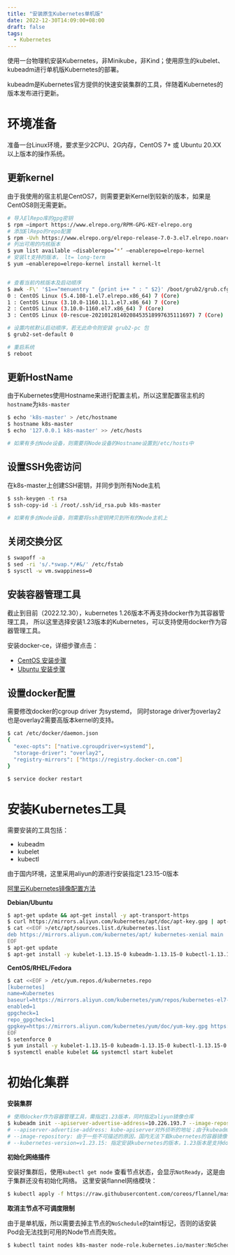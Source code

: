 ```yaml
---
title: "安装原生Kubernetes单机版"
date: 2022-12-30T14:09:00+08:00
draft: false
tags:
  - Kubernetes
---
```


使用一台物理机安装Kubernetes，非Minikube，非Kind；使用原生的kubelet、kubeadm进行单机版Kubernetes的部署。

kubeadm是Kubernetes官方提供的快速安装集群的工具，伴随着Kubernetes的版本发布进行更新。

<!--more-->

# 环境准备

准备一台Linux环境，要求至少2CPU、2G内存，CentOS 7+ 或 Ubuntu 20.XX 以上版本的操作系统。


## 更新kernel 

由于我使用的宿主机是CentOS7，则需要更新Kernel到较新的版本，如果是CentOS8则无需更新。

```bash
# 导入ElRepo库的gpg密钥
$ rpm –import https://www.elrepo.org/RPM-GPG-KEY-elrepo.org
# 添加ElRepo的repo配置
$ rpm -Uvh https://www.elrepo.org/elrepo-release-7.0-3.el7.elrepo.noarch.rpm
# 列出可用的内核版本
$ yum list available –disablerepo=’*’ –enablerepo=elrepo-kernel
# 安装lt支持的版本， lt= long-term
$ yum –enablerepo=elrepo-kernel install kernel-lt


# 查看当前内核版本及启动顺序
$ awk -F\' '$1=="menuentry " {print i++ " : " $2}' /boot/grub2/grub.cfg
0 : CentOS Linux (5.4.108-1.el7.elrepo.x86_64) 7 (Core)
1 : CentOS Linux (3.10.0-1160.11.1.el7.x86_64) 7 (Core)
2 : CentOS Linux (3.10.0-1160.el7.x86_64) 7 (Core)
3 : CentOS Linux (0-rescue-20210128140208453518997635111697) 7 (Core)

# 设置内核默认启动顺序，若无此命令则安装 grub2-pc 包
$ grub2-set-default 0

# 重启系统
$ reboot 

```

## 更新HostName

由于Kubernetes使用Hostname来进行配置主机，所以这里配置宿主机的`hostname`为`k8s-master`

```bash
$ echo 'k8s-master' > /etc/hostname
$ hostname k8s-master
$ echo '127.0.0.1 k8s-master' >> /etc/hosts

# 如果有多台Node设备，则需要将Node设备的Hostname设置到/etc/hosts中
```

## 设置SSH免密访问

在k8s-master上创建SSH密钥，并同步到所有Node主机

```bash
$ ssh-keygen -t rsa
$ ssh-copy-id -i /root/.ssh/id_rsa.pub k8s-master

# 如果有多台Node设备，则需要将ssh密钥拷贝到所有的Node主机上
```

## 关闭交换分区

```bash
$ swapoff -a
$ sed -ri 's/.*swap.*/#&/' /etc/fstab
$ sysctl -w vm.swappiness=0
```

## 安装容器管理工具

截止到目前（2022.12.30），kubernetes 1.26版本不再支持docker作为其容器管理工具，
所以这里选择安装1.23版本的Kubernetes，可以支持使用docker作为容器管理工具。

安装docker-ce，详细步骤点击：

 - [CentOS 安装步骤](https://docs.docker.com/engine/install/centos/)
 - [Ubuntu 安装步骤](https://docs.docker.com/engine/install/ubuntu/)

## 设置docker配置

需要修改docker的cgroup driver 为systemd， 同时storage driver为overlay2
也是overlay2需要高版本kernel的支持。

```bash
$ cat /etc/docker/daemon.json
{
  "exec-opts": ["native.cgroupdriver=systemd"],
  "storage-driver": "overlay2",
  "registry-mirrors": ["https://registry.docker-cn.com"]
}

$ service docker restart
```

# 安装Kubernetes工具

需要安装的工具包括：
- kubeadm
- kubelet
- kubectl

由于国内环境，这里采用aliyun的源进行安装指定1.23.15-0版本

[阿里云Kubernetes镜像配置方法](https://developer.aliyun.com/mirror/kubernetes/?spm=a2c6h.25603864.0.0.2619274fzqz5ya)

**Debian/Ubuntu**
```bash
$ apt-get update && apt-get install -y apt-transport-https
$ curl https://mirrors.aliyun.com/kubernetes/apt/doc/apt-key.gpg | apt-key add - 
$ cat <<EOF >/etc/apt/sources.list.d/kubernetes.list
deb https://mirrors.aliyun.com/kubernetes/apt/ kubernetes-xenial main
EOF
$ apt-get update
$ apt-get install -y kubelet-1.13.15-0 kubeadm-1.13.15-0 kubectl-1.13.15-0
```

**CentOS/RHEL/Fedora**
```bash
$ cat <<EOF > /etc/yum.repos.d/kubernetes.repo
[kubernetes]
name=Kubernetes
baseurl=https://mirrors.aliyun.com/kubernetes/yum/repos/kubernetes-el7-x86_64/
enabled=1
gpgcheck=1
repo_gpgcheck=1
gpgkey=https://mirrors.aliyun.com/kubernetes/yum/doc/yum-key.gpg https://mirrors.aliyun.com/kubernetes/yum/doc/rpm-package-key.gpg
EOF
$ setenforce 0
$ yum install -y kubelet-1.13.15-0 kubeadm-1.13.15-0 kubectl-1.13.15-0
$ systemctl enable kubelet && systemctl start kubelet
```

# 初始化集群

**安装集群**
```bash
# 使用docker作为容器管理工具，需指定1.23版本，同时指定aliyun镜像仓库
$ kubeadm init --apiserver-advertise-address=10.226.193.7 --image-repository registry.aliyuncs.com/google_containers --kubernetes-version=v1.23.15 --service-cidr=10.96.0.0/12 --pod-network-cidr=10.244.0.0/16 --v=5
# --apiserver-advertise-address: kube-apiserver对外侦听的地址；由于kubeadm默认使用eth0的地址作为侦听地址，在某些情况下不适用
# --image-repository: 由于一些不可描述的原因，国内无法下载kubernetes的容器镜像，这里使用阿里云的镜像仓库
# --kubernetes-version=v1.23.15: 指定安装kubernetes的版本，1.23版本是支持docker作为容器支持的
```


**初始化网络插件**

安装好集群后，使用`kubectl get node` 查看节点状态，会显示`NotReady`，这是由于集群还没有初始化网络。
这里安装flannel网络模块：

```bash
$ kubectl apply -f https://raw.githubusercontent.com/coreos/flannel/master/Documentation/kube-flannel.yml
```

**取消主节点不可调度限制**

由于是单机版，所以需要去掉主节点的`NoSchedule`的taint标记，否则的话安装Pod会无法找到可用的Node节点而失败。

```bash
$ kubectl taint nodes k8s-master node-role.kubernetes.io/master:NoSchedule-
```


